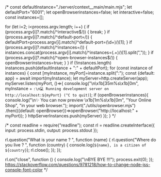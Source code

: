 /*
const defaultInstance="./server/context__main/main.mjs";
let defaultPort="6001";
let openBrowserinstances=false;
let interactive=false;
const instances=[];

for (let i=2; i<process.argv.length; i++) {
  if (process.argv[i]?.match(/^interactive$/)) {
    break;
  }
  if (process.argv[i]?.match(/^default-port=/)) {
  	defaultPort=process.argv[i].match(/^default-port=(\d+)/)[1];
  }
  if (process.argv[i]?.match(/^instances=/)) {
  	instances.concat(process.argv[i].match(/^instances=(.+)/)[1].split(","));
  }
  if (process.argv[i]?.match(/^open-browser-instances$/)) {
    openBrowserinstances=true;
  }
}
if (!instances.length) instances.push(defaultInstance + ":" + defaultPort);
for (const instance of instances) {
  const [myInstance, myPort]=instance.split(":");
  const {default: app} = await import(myInstance);
  let myServer=http.createServer(app);
  myServer.listen(myPort, ()=>{
    console.log("\n\x1b[35m%s\x1b[0m", myInstance + `:\n💻 Running development server on http://localhost:${myPort} (^C to quit)`);
    if (openBrowserinstances){
      console.log("\n✨ You can now preview \x1b[1m%s\x1b[0m", "Your Online Shop", "in your web browser.");
      import("./utils/openbrowser.mjs")
      .then(({default: openBrowser})=>openBrowser("http://localhost:" + myPort));
    }
    httpServerInstances.push(myServer)
  });
}
*/


/*
const readline = require("readline");
const rl = readline.createInterface({
  input: process.stdin,
  output: process.stdout
});

rl.question("What is your name ? ", function (name) {
  rl.question("Where do you live ? ", function (country) {
    console.log(`${name}, is a citizen of ${country}`);
    rl.close();
  });
});

rl.on("close", function () {
  console.log("\nBYE BYE !!!");
  process.exit(0);
});
https://stackoverflow.com/questions/9781218/how-to-change-node-jss-console-font-color
*/